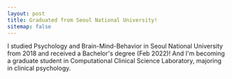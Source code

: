 ```yaml
---
layout: post
title: Graduated from Seoul National University!
sitemap: false
---
```


I studied Psychology and Brain-Mind-Behavior in Seoul National University from 2018 and received a Bachelor's degree (Feb 2022)! And I'm becoming a graduate student in Computational Clinical Science Laboratory, majoring in clinical psychology.